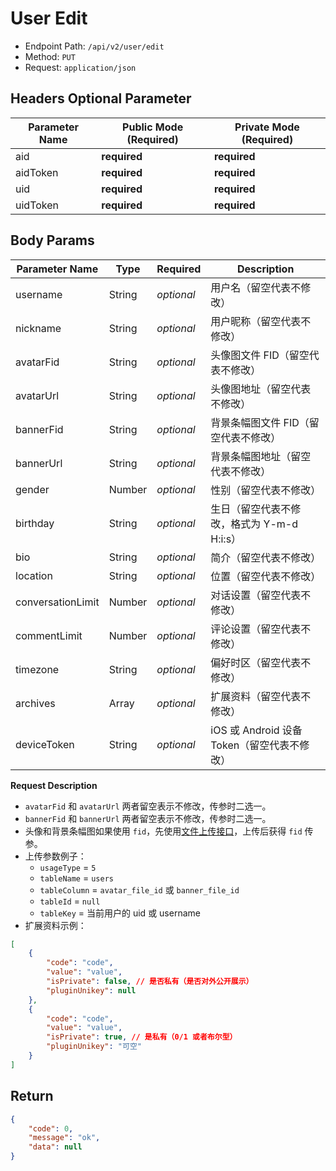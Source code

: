 # User Edit

- Endpoint Path: `/api/v2/user/edit`
- Method: `PUT`
- Request: `application/json`

## Headers Optional Parameter

| Parameter Name | Public Mode (Required) | Private Mode (Required) |
| --- | --- | --- |
| aid | **required** | **required** |
| aidToken | **required** | **required** |
| uid | **required** | **required** |
| uidToken | **required** | **required** |

## Body Params

| Parameter Name | Type | Required | Description |
| --- | --- | --- | --- |
| username | String | *optional* | 用户名（留空代表不修改） |
| nickname | String | *optional* | 用户昵称（留空代表不修改） |
| avatarFid | String | *optional* | 头像图文件 FID（留空代表不修改） |
| avatarUrl | String | *optional* | 头像图地址（留空代表不修改） |
| bannerFid | String | *optional* | 背景条幅图文件 FID（留空代表不修改） |
| bannerUrl | String | *optional* | 背景条幅图地址（留空代表不修改） |
| gender | Number | *optional* | 性别（留空代表不修改） |
| birthday | String | *optional* | 生日（留空代表不修改，格式为 Y-m-d H:i:s） |
| bio | String | *optional* | 简介（留空代表不修改） |
| location | String | *optional* | 位置（留空代表不修改） |
| conversationLimit | Number | *optional* | 对话设置（留空代表不修改） |
| commentLimit | Number | *optional* | 评论设置（留空代表不修改） |
| timezone | String | *optional* | 偏好时区（留空代表不修改） |
| archives | Array | *optional* | 扩展资料（留空代表不修改） |
| deviceToken | String | *optional* | iOS 或 Android 设备 Token（留空代表不修改） |

**Request Description**

- `avatarFid` 和 `avatarUrl` 两者留空表示不修改，传参时二选一。
- `bannerFid` 和 `bannerUrl` 两者留空表示不修改，传参时二选一。
- 头像和背景条幅图如果使用 `fid`，先使用[文件上传接口](../common/upload-file.md)，上传后获得 `fid` 传参。
- 上传参数例子：
    - `usageType` = `5`
    - `tableName` = `users`
    - `tableColumn` = `avatar_file_id` 或 `banner_file_id`
    - `tableId` = `null`
    - `tableKey` = 当前用户的 uid 或 username
- 扩展资料示例：

```json
[
    {
        "code": "code",
        "value": "value",
        "isPrivate": false, // 是否私有（是否对外公开展示）
        "pluginUnikey": null
    },
    {
        "code": "code",
        "value": "value",
        "isPrivate": true, // 是私有（0/1 或者布尔型）
        "pluginUnikey": "可空"
    }
]
```

## Return

```json
{
    "code": 0,
    "message": "ok",
    "data": null
}
```
